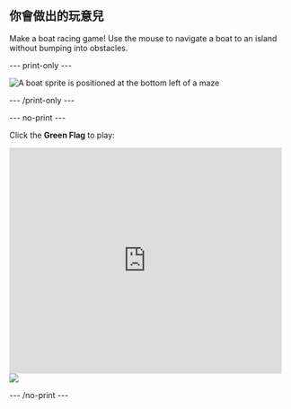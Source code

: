 ## 你會做出的玩意兒

Make a boat racing game! Use the mouse to navigate a boat to an island without bumping into obstacles.

\--- print-only \---

![A boat sprite is positioned at the bottom left of a maze](images/boat_race_demo.png)

\--- /print-only \---

\--- no-print \---

Click the **Green Flag** to play:

<div class="scratch-preview">
  <iframe allowtransparency="true" width="485" height="402" src="https://scratch.mit.edu/projects/embed/276662533/?autostart=false" frameborder="0" scrolling="no"></iframe>
  <img src="images/boat_race_demo.png">
</div>

\--- /no-print \---